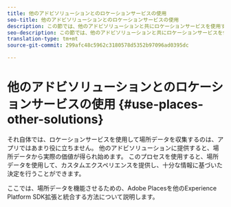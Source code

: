 ```yaml
---
title: 他のアドビソリューションとのロケーションサービスの使用
seo-title: 他のアドビソリューションとのロケーションサービスの使用
description: この節では、他のアドビソリューションと共にロケーションサービスを使用する方法について説明します。
seo-description: この節では、他のアドビソリューションと共にロケーションサービスを使用する方法について説明します。
translation-type: tm+mt
source-git-commit: 299afc48c5962c3180578d5352b97096ad0395dc

---
```



# 他のアドビソリューションとのロケーションサービスの使用 {#use-places-other-solutions}

それ自体では、ロケーションサービスを使用して場所データを収集するのは、アプリではあまり役に立ちません。 他のアドビソリューションに提供すると、場所データから実際の価値が得られ始めます。 このプロセスを使用すると、場所データを使用して、カスタムエクスペリエンスを提供し、十分な情報に基づいた決定を行うことができます。

ここでは、場所データを機能させるための、Adobe Placesを他のExperience Platform SDK拡張と統合する方法について説明します。